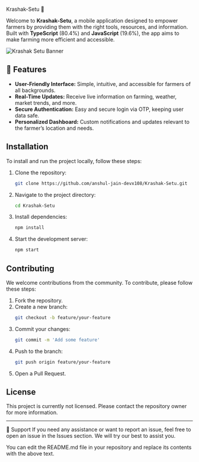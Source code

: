 Krashak-Setu 🌾

Welcome to **Krashak-Setu**, a mobile application designed to empower farmers by providing them with the right tools, resources, and information. Built with **TypeScript** (80.4%) and **JavaScript** (19.6%), the app aims to make farming more efficient and accessible.

![Krashak Setu Banner](https://example.com/banner-image.png)  <!-- Replace with actual image -->

## 🚀 Features

- **User-Friendly Interface:** Simple, intuitive, and accessible for farmers of all backgrounds.
- **Real-Time Updates:** Receive live information on farming, weather, market trends, and more.
- **Secure Authentication:** Easy and secure login via OTP, keeping user data safe.
- **Personalized Dashboard:** Custom notifications and updates relevant to the farmer’s location and needs.
## Installation

To install and run the project locally, follow these steps:

1. Clone the repository:
   ```sh
   git clone https://github.com/anshul-jain-devx108/Krashak-Setu.git
   ```
2. Navigate to the project directory:
   ```sh
   cd Krashak-Setu
   ```
3. Install dependencies:
   ```sh
   npm install
   ```
4. Start the development server:
   ```sh
   npm start
   ```

## Contributing

We welcome contributions from the community. To contribute, please follow these steps:

1. Fork the repository.
2. Create a new branch:
   ```sh
   git checkout -b feature/your-feature
   ```
3. Commit your changes:
   ```sh
   git commit -m 'Add some feature'
   ```
4. Push to the branch:
   ```sh
   git push origin feature/your-feature
   ```
5. Open a Pull Request.

## License

This project is currently not licensed. Please contact the repository owner for more information.

---

🌟 Support
If you need any assistance or want to report an issue, feel free to open an issue in the Issues section. We will try our best to assist you.




You can edit the README.md file in your repository and replace its contents with the above text.
